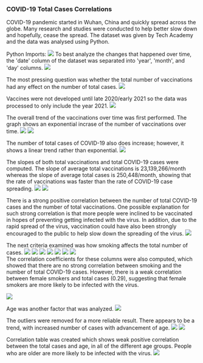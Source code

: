 ### COVID-19 Total Cases Correlations
COVID-19 pandemic started in Wuhan, China and quickly spread across the globe. Many research and studies were conducted to help better slow down and hopefully, cease the spread. The dataset was given by Tech Academy and the data was analysed using Python. 

Python Imports:
<img src="imgs/rc-245/1.1.png?raw=true"/>
To best analyze the changes that happened over time, the 'date' column of the dataset was separated into 'year', 'month', and 'day' columns.
<img src="imgs/rc-245/1.png?raw=true"/>

The most pressing question was whether the total number of vaccinations had any effect on the number of total cases. 
<img src="imgs/rc-245/2.png?raw=true"/>

Vaccines were not developed until late 2020/early 2021 so the data was processed to only include the year 2021.
<img src="imgs/rc-245/3.png?raw=true"/>

The overall trend of the vaccinations over time was first performed. The graph shows an exponential incrase of the number of vaccinations over time.
<img src="imgs/rc-245/4.png?raw=true"/>
<img src="imgs/rc-245/vaccinations and total cases in 2021.png?raw=true"/>

The number of total cases of COVID-19 also does increase; however, it shows a linear trend rather than exponential.
<img src="imgs/rc-245/13.png?raw=true"/>

The slopes of both total vaccinations and total COVID-19 cases were computed. The slope of average total vaccinations is 23,139,266/month whereas the slope of average total cases is 250,448/month, showing that the rate of vaccinations was faster than the rate of COVID-19 case spreading.
<img src="imgs/rc-245/15.png?raw=true"/>
<img src="imgs/rc-245/14.png?raw=true"/>

There is a strong positive correlation between the number of total COVID-19 cases and the number of total vaccinations. One possible explanation for such strong correlation is that more people were inclined to be vaccinated in hopes of preventing getting infected with the virus. In addition, due to the rapid spread of the virus, vaccination could have also been strongly encouraged to the public to help slow down the spreading of the virus. 
<img src="imgs/rc-245/16.png?raw=true"/>

The next criteria examined was how smoking affects the total number of cases. 
<img src="imgs/rc-245/5.png?raw=true"/>
<img src="imgs/rc-245/6.png?raw=true"/>
<img src="imgs/rc-245/7.png?raw=true"/>
<img src="imgs/rc-245/8.png?raw=true"/>
<img src="imgs/rc-245/female smokers and total cases.png?raw=true"/>
<img src="imgs/rc-245/9.png?raw=true"/>
<img src="imgs/rc-245/male smokers and total cases.png?raw=true"/>
<br>
The correlation coefficients for these columns were also computed, which showed that there are no strong correlation between smoking and the number of total COVID-19 cases. However, there is a weak correlation between female smokers and total cases (0.29), suggesting that female smokers are more likely to be infected with the virus. 

<img src="imgs/rc-245/10.png?raw=true"/>

Age was another factor that was analyzed.
<img src="imgs/rc-245/11.png?raw=true"/>

The outliers were removed for a more reliable result. There appears to be a trend, with increased number of cases with advancement of age.
<img src="imgs/rc-245/12.png?raw=true"/>
<img src="imgs/rc-245/med age and total cases.png?raw=true"/>

Correlation table was created which shows weak positive correlation between the total cases and age, in all of the different age groups. People who are older are more likely to be infected with the virus. 
<img src="imgs/rc-245/17.png?raw=true"/>
